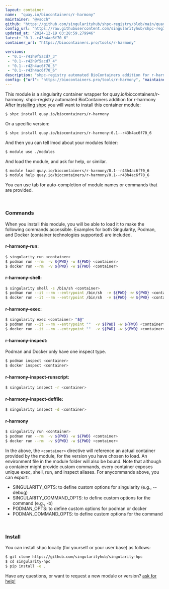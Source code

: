 ```yaml
---
layout: container
name:  "quay.io/biocontainers/r-harmony"
maintainer: "@vsoch"
github: "https://github.com/singularityhub/shpc-registry/blob/main/quay.io/biocontainers/r-harmony/container.yaml"
config_url: "https://raw.githubusercontent.com/singularityhub/shpc-registry/main/quay.io/biocontainers/r-harmony/container.yaml"
updated_at: "2024-12-19 03:28:59.279946"
latest: "0.1--r43h4ac6f70_6"
container_url: "https://biocontainers.pro/tools/r-harmony"

versions:
 - "0.1--r41h9f5acd7_3"
 - "0.1--r42h9f5acd7_4"
 - "0.1--r42h4ac6f70_5"
 - "0.1--r43h4ac6f70_6"
description: "shpc-registry automated BioContainers addition for r-harmony"
config: {"url": "https://biocontainers.pro/tools/r-harmony", "maintainer": "@vsoch", "description": "shpc-registry automated BioContainers addition for r-harmony", "latest": {"0.1--r43h4ac6f70_6": "sha256:d79d03066f8a704ad3ca4fa653d0e1e3eed2457a66d33f9e9fd93ddf0f66e857"}, "tags": {"0.1--r41h9f5acd7_3": "sha256:1fd01dbb8a21e4a10b2009513d6d34b85264fe6a11a8cd831a8111a8b99b7e1a", "0.1--r42h9f5acd7_4": "sha256:02a01d55d46df5ef85d305bece69df615b0c77bb0c0b91e9a2a4d588a3547a9f", "0.1--r42h4ac6f70_5": "sha256:dc93a4a12e6cec1dec913ff8f7053092a83ca18ee22c0b7eadc6eb6a6da5b73a", "0.1--r43h4ac6f70_6": "sha256:d79d03066f8a704ad3ca4fa653d0e1e3eed2457a66d33f9e9fd93ddf0f66e857"}, "docker": "quay.io/biocontainers/r-harmony"}
---
```


This module is a singularity container wrapper for quay.io/biocontainers/r-harmony.
shpc-registry automated BioContainers addition for r-harmony
After [installing shpc](#install) you will want to install this container module:


```bash
$ shpc install quay.io/biocontainers/r-harmony
```

Or a specific version:

```bash
$ shpc install quay.io/biocontainers/r-harmony:0.1--r43h4ac6f70_6
```

And then you can tell lmod about your modules folder:

```bash
$ module use ./modules
```

And load the module, and ask for help, or similar.

```bash
$ module load quay.io/biocontainers/r-harmony/0.1--r43h4ac6f70_6
$ module help quay.io/biocontainers/r-harmony/0.1--r43h4ac6f70_6
```

You can use tab for auto-completion of module names or commands that are provided.

<br>

### Commands

When you install this module, you will be able to load it to make the following commands accessible.
Examples for both Singularity, Podman, and Docker (container technologies supported) are included.

#### r-harmony-run:

```bash
$ singularity run <container>
$ podman run --rm  -v ${PWD} -w ${PWD} <container>
$ docker run --rm  -v ${PWD} -w ${PWD} <container>
```

#### r-harmony-shell:

```bash
$ singularity shell -s /bin/sh <container>
$ podman run --it --rm --entrypoint /bin/sh  -v ${PWD} -w ${PWD} <container>
$ docker run --it --rm --entrypoint /bin/sh  -v ${PWD} -w ${PWD} <container>
```

#### r-harmony-exec:

```bash
$ singularity exec <container> "$@"
$ podman run --it --rm --entrypoint ""  -v ${PWD} -w ${PWD} <container> "$@"
$ docker run --it --rm --entrypoint ""  -v ${PWD} -w ${PWD} <container> "$@"
```

#### r-harmony-inspect:

Podman and Docker only have one inspect type.

```bash
$ podman inspect <container>
$ docker inspect <container>
```

#### r-harmony-inspect-runscript:

```bash
$ singularity inspect -r <container>
```

#### r-harmony-inspect-deffile:

```bash
$ singularity inspect -d <container>
```



#### r-harmony

```bash
$ singularity run <container>
$ podman run --rm  -v ${PWD} -w ${PWD} <container>
$ docker run --rm  -v ${PWD} -w ${PWD} <container>
```


In the above, the `<container>` directive will reference an actual container provided
by the module, for the version you have chosen to load. An environment file in the
module folder will also be bound. Note that although a container
might provide custom commands, every container exposes unique exec, shell, run, and
inspect aliases. For anycommands above, you can export:

 - SINGULARITY_OPTS: to define custom options for singularity (e.g., --debug)
 - SINGULARITY_COMMAND_OPTS: to define custom options for the command (e.g., -b)
 - PODMAN_OPTS: to define custom options for podman or docker
 - PODMAN_COMMAND_OPTS: to define custom options for the command

<br>

### Install

You can install shpc locally (for yourself or your user base) as follows:

```bash
$ git clone https://github.com/singularityhub/singularity-hpc
$ cd singularity-hpc
$ pip install -e .
```

Have any questions, or want to request a new module or version? [ask for help!](https://github.com/singularityhub/singularity-hpc/issues)